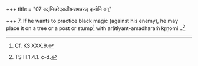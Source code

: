 +++
title = "07 यद्यभिचरेदरातीयन्तमधरङ् कृणोमि यन्"

+++
7. If he wants to practice black magic (against his enemy), he may place it on a tree or a post or stump[^1] with arātīyant-amadharaṁ kr̥ṇomi...[^2]  


[^1]: Cf. KS XXX.9.  

[^2]: TS III.1.4.1. c-d.  

